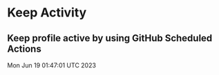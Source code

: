 # Keep Activity 
Keep profile active by using GitHub Scheduled Actions
--- 
Mon Jun 19 01:47:01 UTC 2023